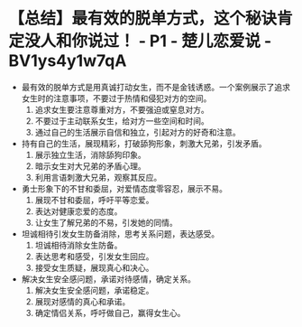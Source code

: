 # 【总结】最有效的脱单方式，这个秘诀肯定没人和你说过！ - P1 - 楚儿恋爱说 - BV1ys4y1w7qA

-   最有效的脱单方式是用真诚打动女生，而不是金钱诱惑。一个案例展示了追求女生时的注意事项，不要过于热情和侵犯对方的空间。
    1.  追求女生要注意尊重对方，不要强迫或窒息对方。
    2.  不要过于主动联系女生，给对方一些空间和时间。
    3.  通过自己的生活展示自信和独立，引起对方的好奇和注意。
-   持有自己的生活，展现精彩，打破舔狗形象，刺激大兄弟，引发矛盾。
    1.  展示独立生活，消除舔狗印象。
    2.  暗示女生对大兄弟的矛盾心理。
    3.  利用言语刺激大兄弟，观察其反应。
-   勇士形象下的不甘和委屈，对爱情态度零容忍，展示不易。
    1.  展现不甘和委屈，呼吁平等恋爱。
    2.  表达对健康恋爱的态度。
    3.  让女生了解兄弟的不易，引发她的同情。
-   坦诚相待引发女生防备消除，思考关系问题，表达感受。
    1.  坦诚相待消除女生防备。
    2.  表达思考和感受，引发女生回应。
    3.  接受女生质疑，展现真心和决心。
-   解决女生安全感问题，承诺对待感情，确定关系。
    1.  解决女生安全感问题，承诺稳定。
    2.  展现对感情的真心和承诺。
    3.  确定情侣关系，呼吁做自己，赢得女生心。